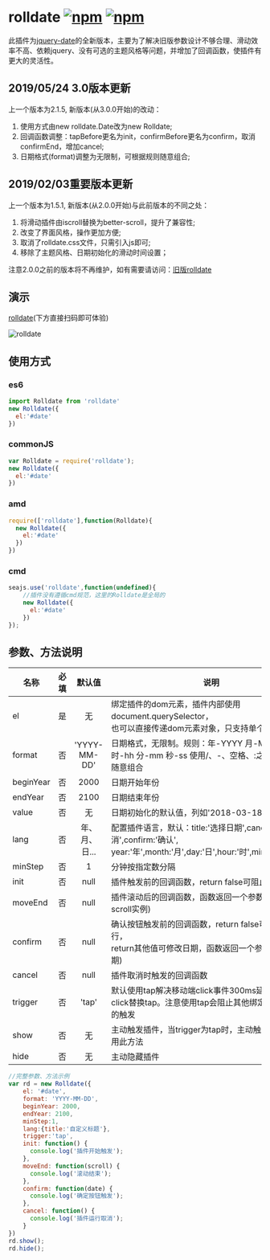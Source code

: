 # rolldate [![npm](https://img.shields.io/npm/v/rolldate.svg)](https://www.npmjs.com/package/rolldate) [![npm](https://img.shields.io/npm/dm/rolldate.svg)](https://www.npmjs.com/package/rolldate)
此插件为[jquery-date](https://github.com/weijhfly/jqueryDatePlugin "jquery-date")的全新版本，主要为了解决旧版参数设计不够合理、滑动效率不高、依赖jquery、没有可选的主题风格等问题，并增加了回调函数，使插件有更大的灵活性。
## 2019/05/24 3.0版本更新
上一个版本为2.1.5, 新版本(从3.0.0开始)的改动：

1. 使用方式由new rolldate.Date改为new Rolldate;  
2. 回调函数调整：tapBefore更名为init，confirmBefore更名为confirm，取消confirmEnd，增加cancel;  
3. 日期格式(format)调整为无限制，可根据规则随意组合;      

## 2019/02/03重要版本更新
上一个版本为1.5.1, 新版本(从2.0.0开始)与此前版本的不同之处：

1. 将滑动插件由iscroll替换为better-scroll，提升了兼容性;  
2. 改变了界面风格，操作更加方便;  
3. 取消了rolldate.css文件，只需引入js即可;  
4. 移除了主题风格、日期初始化的滑动时间设置；  

注意2.0.0之前的版本将不再维护，如有需要请访问：[旧版rolldate](https://weijhfly.github.io/rolldate-index2.html "rolldate")
## 演示
[rolldate](https://weijhfly.github.io/rolldate-index.html "rolldate")(下方直接扫码即可体验)  

![rolldate](https://weijhfly.github.io/images/rolldate-demo.jpg)

## 使用方式
### es6
```js
import Rolldate from 'rolldate'
new Rolldate({
  el:'#date'
})
```
### commonJS
```js
var Rolldate = require('rolldate');
new Rolldate({
  el:'#date'
})
```
### amd
```js
require(['rolldate'],function(Rolldate){
  new Rolldate({
    el:'#date'
  })
})
```
### cmd
```js
seajs.use('rolldate',function(undefined){
    //插件没有遵循cmd规范，这里的Rolldate是全局的
    new Rolldate({
      el:'#date'
    })
});
```
## 参数、方法说明
名称|必填|默认值|说明
---|:-:|:-:|---
el|是|无|绑定插件的dom元素，插件内部使用document.querySelector，<br>也可以直接传递dom元素对象，只支持单个
format|否|'YYYY-MM-DD'|日期格式，无限制。规则：年-YYYY 月-MM 日-DD 时-hh 分-mm 秒-ss 使用/、-、空格、:之一分隔，可随意组合
beginYear|否|2000|日期开始年份
endYear|否|2100|日期结束年份
value|否|无|日期初始化的默认值，列如'2018-03-18'
lang|否|年、月、日...|配置插件语言，默认：title:'选择日期',cancel:'取消',confirm:'确认',<br>year:'年',month:'月',day:'日',hour:'时',min:'分',sec:'秒'
minStep|否|1|分钟按指定数分隔
init|否|null|插件触发前的回调函数，return false可阻止插件执行
moveEnd|否|null|插件滚动后的回调函数，函数返回一个参数(better-scroll实例)
confirm|否|null|确认按钮触发前的回调函数，return false可阻止插件执行，<br>return其他值可修改日期，函数返回一个参数(选中的日期)
cancel|否|null|插件取消时触发的回调函数
trigger|否|'tap'|默认使用tap解决移动端click事件300ms延迟，可选click替换tap。注意使用tap会阻止其他绑定的click事件的触发
show|否|无|主动触发插件，当trigger为tap时，主动触发插件应该使用此方法
hide|否|无|主动隐藏插件
```js
//完整参数、方法示例
var rd = new Rolldate({
    el: '#date',
    format: 'YYYY-MM-DD',
    beginYear: 2000,
    endYear: 2100,
    minStep:1,
    lang:{title:'自定义标题'},
    trigger:'tap',
    init: function() {
      console.log('插件开始触发');
    },
    moveEnd: function(scroll) {
      console.log('滚动结束');
    },
    confirm: function(date) {
      console.log('确定按钮触发');
    },
    cancel: function() {
      console.log('插件运行取消');
    }
})
rd.show();
rd.hide();

```
